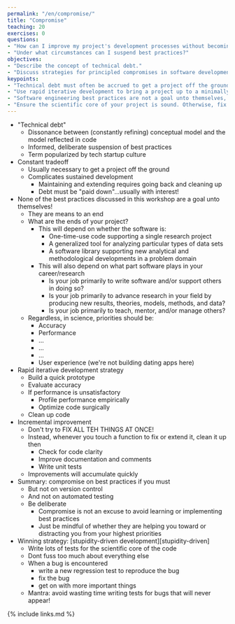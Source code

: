 ```yaml
---
permalink: "/en/compromise/"
title: "Compromise"
teaching: 20
exercises: 0
questions:
- "How can I improve my project's development processes without becoming overwhelmed?"
- "Under what circumstances can I suspend best practices?"
objectives:
- "Describe the concept of technical debt."
- "Discuss strategies for principled compromises in software development best practices."
keypoints:
- "Technical debt must often be accrued to get a project off the ground, but must eventually be paid down for a project to grow."
- "Use rapid iterative development to bring a project up to a minimally viable standard."
- "Software engineering best practices are not a goal unto themselves, but means to an end."
- "Ensure the scientific core of your project is sound. Otherwise, fix bugs when they come along, and then get back to science."
---
```


*   "Technical debt"
    *   Dissonance between (constantly refining) conceptual model and the model reflected in code
    *   Informed, deliberate suspension of best practices
    *   Term popularized by tech startup culture
*   Constant tradeoff
    *   Usually necessary to get a project off the ground
    *   Complicates sustained development
        *   Maintaining and extending requires going back and cleaning up
        *   Debt must be "paid down"...usually with interest!
*   None of the best practices discussed in this workshop are a goal unto themselves!
    *   They are means to an end
    *   What are the ends of your project?
        *   This will depend on whether the software is:
            *   One-time-use code supporting a single research project
            *   A generalized tool for analyzing particular types of data sets
            *   A software library supporting new analytical and methodological developments in a problem domain
        *   This will also depend on what part software plays in your career/research
            *   Is your job primarily to write software and/or support others in doing so?
            *   Is your job primarily to advance research in your field by producing new results, theories, models, methods, and data?
            *   Is your job primarily to teach, mentor, and/or manage others?
    *   Regardless, in science, priorities should be:
        *   Accuracy
        *   Performance
        *   ...
        *   ...
        *   ...
        *   User experience (we're not building dating apps here)
*   Rapid iterative development strategy
    *   Build a quick prototype
    *   Evaluate accuracy
    *   If performance is unsatisfactory
        *   Profile performance empirically
        *   Optimize code surgically
    *   Clean up code
*   Incremental improvement
    *   Don't try to FIX ALL TEH THINGS AT ONCE!
    *   Instead, whenever you touch a function to fix or extend it, clean it up then
        *   Check for code clarity
        *   Improve documentation and comments
        *   Write unit tests
    *   Improvements will accumulate quickly
*   Summary: compromise on best practices if you must
    *   But not on version control
    *   And not on automated testing
    *   Be deliberate
        *   Compromise is not an excuse to avoid learning or implementing best practices
        *   Just be mindful of whether they are helping you toward or distracting you from your highest priorities
*   Winning strategy: [stupidity-driven development][stupidity-driven]
    *   Write lots of tests for the scientific core of the code
    *   Dont fuss too much about everything else
    *   When a bug is encountered
        *   write a new regression test to reproduce the bug
        *   fix the bug
        *   get on with more important things
    *   Mantra: avoid wasting time writing tests for bugs that will never appear!

{% include links.md %}
